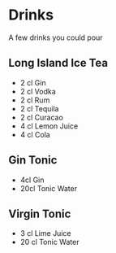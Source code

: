 # Drinks

A few drinks you could pour

## Long Island Ice Tea

- 2 cl Gin
- 2 cl Vodka
- 2 cl Rum
- 2 cl Tequila
- 2 cl Curacao
- 4 cl Lemon Juice
- 4 cl Cola

## Gin Tonic

- 4cl Gin
- 20cl Tonic Water

## Virgin Tonic

- 3 cl Lime Juice
- 20 cl Tonic Water